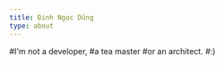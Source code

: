```yaml
---
title: Đinh Ngọc Dũng
type: about
---
```


#I'm not a developer, 
#a tea master 
#or an architect.
#:)
